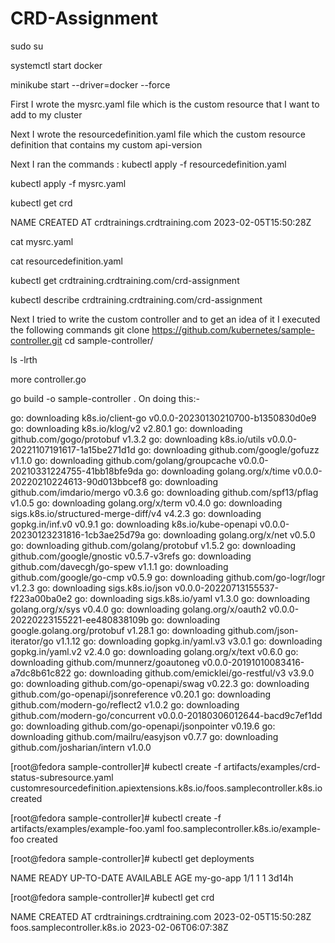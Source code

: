 # CRD-Assignment
sudo su

systemctl start docker

minikube start --driver=docker --force

First I wrote the mysrc.yaml file which is the custom resource that I want to add to my cluster

Next I wrote the resourcedefinition.yaml file which the custom resource definition that contains my custom api-version

Next I ran the commands :
  kubectl apply -f resourcedefinition.yaml
  
  kubectl apply -f mysrc.yaml

kubectl get crd

NAME                           CREATED AT
crdtrainings.crdtraining.com   2023-02-05T15:50:28Z

cat mysrc.yaml

cat resourcedefinition.yaml

kubectl get crdtraining.crdtraining.com/crd-assignment

kubectl describe crdtraining.crdtraining.com/crd-assignment

Next I tried to write the custom controller and to get an idea of it I executed the following commands
  git clone https://github.com/kubernetes/sample-controller.git
  cd sample-controller/
  
  ls -lrth
  
  more controller.go
  
  go build -o sample-controller .
  On doing this:-
  
go: downloading k8s.io/client-go v0.0.0-20230130210700-b1350830d0e9
go: downloading k8s.io/klog/v2 v2.80.1
go: downloading github.com/gogo/protobuf v1.3.2
go: downloading k8s.io/utils v0.0.0-20221107191617-1a15be271d1d
go: downloading github.com/google/gofuzz v1.1.0
go: downloading github.com/golang/groupcache v0.0.0-20210331224755-41bb18bfe9da
go: downloading golang.org/x/time v0.0.0-20220210224613-90d013bbcef8
go: downloading github.com/imdario/mergo v0.3.6
go: downloading github.com/spf13/pflag v1.0.5
go: downloading golang.org/x/term v0.4.0
go: downloading sigs.k8s.io/structured-merge-diff/v4 v4.2.3
go: downloading gopkg.in/inf.v0 v0.9.1
go: downloading k8s.io/kube-openapi v0.0.0-20230123231816-1cb3ae25d79a
go: downloading golang.org/x/net v0.5.0
go: downloading github.com/golang/protobuf v1.5.2
go: downloading github.com/google/gnostic v0.5.7-v3refs
go: downloading github.com/davecgh/go-spew v1.1.1
go: downloading github.com/google/go-cmp v0.5.9
go: downloading github.com/go-logr/logr v1.2.3
go: downloading sigs.k8s.io/json v0.0.0-20220713155537-f223a00ba0e2
go: downloading sigs.k8s.io/yaml v1.3.0
go: downloading golang.org/x/sys v0.4.0
go: downloading golang.org/x/oauth2 v0.0.0-20220223155221-ee480838109b
go: downloading google.golang.org/protobuf v1.28.1
go: downloading github.com/json-iterator/go v1.1.12
go: downloading gopkg.in/yaml.v3 v3.0.1
go: downloading gopkg.in/yaml.v2 v2.4.0
go: downloading golang.org/x/text v0.6.0
go: downloading github.com/munnerz/goautoneg v0.0.0-20191010083416-a7dc8b61c822
go: downloading github.com/emicklei/go-restful/v3 v3.9.0
go: downloading github.com/go-openapi/swag v0.22.3
go: downloading github.com/go-openapi/jsonreference v0.20.1
go: downloading github.com/modern-go/reflect2 v1.0.2
go: downloading github.com/modern-go/concurrent v0.0.0-20180306012644-bacd9c7ef1dd
go: downloading github.com/go-openapi/jsonpointer v0.19.6
go: downloading github.com/mailru/easyjson v0.7.7
go: downloading github.com/josharian/intern v1.0.0



[root@fedora sample-controller]# kubectl create -f artifacts/examples/crd-status-subresource.yaml
customresourcedefinition.apiextensions.k8s.io/foos.samplecontroller.k8s.io created

[root@fedora sample-controller]# kubectl create -f artifacts/examples/example-foo.yaml
foo.samplecontroller.k8s.io/example-foo created

[root@fedora sample-controller]# kubectl get deployments

NAME        READY   UP-TO-DATE   AVAILABLE   AGE
my-go-app   1/1     1            1           3d14h

[root@fedora sample-controller]# kubectl get crd

NAME                           CREATED AT
crdtrainings.crdtraining.com   2023-02-05T15:50:28Z
foos.samplecontroller.k8s.io   2023-02-06T06:07:38Z
